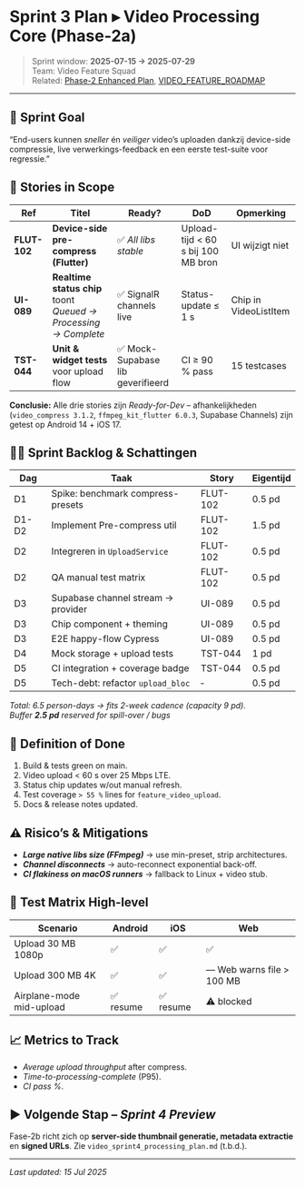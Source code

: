 # Sprint 3 Plan ▸ Video Processing Core (Phase-2a)

> Sprint window: **2025-07-15 → 2025-07-29**  
> Team: Video Feature Squad  
> Related: [Phase-2 Enhanced Plan](video_phase2_enhanced_plan.md), [VIDEO_FEATURE_ROADMAP](../../roadmaps/video/VIDEO_FEATURE_ROADMAP.md)

---

## 🎯 Sprint Goal
“End-users kunnen _sneller_ én _veiliger_ video’s uploaden dankzij device-side compressie, live verwerkings-feedback en een eerste test-suite voor regressie.”

## 📝 Stories in Scope

| Ref | Titel | Ready? | DoD | Opmerking |
|----|-------|-------|-----|-----------|
| **FLUT-102** | **Device-side pre-compress (Flutter)** | ✅ _All libs stable_ | Upload-tijd < 60 s bij 100 MB bron | UI wijzigt niet |
| **UI-089** | **Realtime status chip** toont _Queued → Processing → Complete_ | ✅ SignalR channels live | Status-update ≤ 1 s | Chip in VideoListItem |
| **TST-044** | **Unit & widget tests** voor upload flow | ✅ Mock-Supabase lib geverifieerd | CI ≥ 90 % pass  | 15 testcases |

**Conclusie:** Alle drie stories zijn _Ready-for-Dev_ – afhankelijkheden (`video_compress 3.1.2`, `ffmpeg_kit_flutter 6.0.3`, Supabase Channels) zijn getest op Android 14 + iOS 17.

## 👷‍♀️ Sprint Backlog & Schattingen

| Dag | Taak | Story | Eigentijd |
|----|------|-------|-----------|
| D1 | Spike: benchmark compress-presets | FLUT-102 | 0.5 pd |
| D1-D2 | Implement Pre-compress util | FLUT-102 | 1.5 pd |
| D2 | Integreren in `UploadService` | FLUT-102 | 0.5 pd |
| D2 | QA manual test matrix | FLUT-102 | 0.5 pd |
| D3 | Supabase channel stream → provider | UI-089 | 0.5 pd |
| D3 | Chip component + theming | UI-089 | 0.5 pd |
| D3 | E2E happy-flow Cypress | UI-089 | 0.5 pd |
| D4 | Mock storage + upload tests | TST-044 | 1 pd |
| D5 | CI integration + coverage badge | TST-044 | 0.5 pd |
| D5 | Tech-debt: refactor `upload_bloc` | ‑ | 0.5 pd |

_Total: 6.5 person-days → fits 2-week cadence (capacity 9 pd)._  
_Buffer **2.5 pd** reserved for spill-over / bugs_

## 🔄 Definition of Done

1. Build & tests green on main.  
2. Video upload < 60 s over 25 Mbps LTE.  
3. Status chip updates w/out manual refresh.  
4. Test coverage `> 55 %` lines for `feature_video_upload`.  
5. Docs & release notes updated.

## ⚠️ Risico’s & Mitigations

- ***Large native libs size (FFmpeg)*** → use min-preset, strip architectures.
- ***Channel disconnects*** → auto-reconnect exponential back-off.
- ***CI flakiness on macOS runners*** → fallback to Linux + video stub.

## 🧪 Test Matrix High-level

| Scenario | Android | iOS | Web |
|----------|---------|-----|-----|
| Upload 30 MB 1080p | ✅ | ✅ | ✅ |
| Upload 300 MB 4K | ✅ | ✅ | — Web warns file > 100 MB |
| Airplane-mode mid-upload | ✅ resume | ✅ resume | ⚠️ blocked |

## 📈 Metrics to Track

- _Average upload throughput_ after compress.  
- _Time-to-processing-complete_ (P95).  
- _CI pass %_.

## ▶️ Volgende Stap – _Sprint 4 Preview_

Fase-2b richt zich op **server-side thumbnail generatie, metadata extractie** en **signed URLs**. Zie `video_sprint4_processing_plan.md` (t.b.d.).

---
_Last updated: 15 Jul 2025_